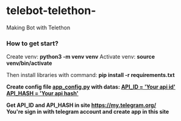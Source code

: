 # telebot-telethon-
Making Bot with Telethon
<h3>How to get start?</h3>

Create venv: <b>python3 -m venv venv</b>
Activate venv: <b>source venv/bin/activate</b>

Then install libraries with command: <b>pip install -r requirements.txt<b>

Create config file <b><u>app_config.py</u></b> with datas:
<u>API_ID = 'Your api id'<br>
API_HASH = 'Your api hash'</u>

Get API_ID and API_HASH in site <u>https://my.telegram.org/</u><br>
You're sign in with telegram account and create app in this site
